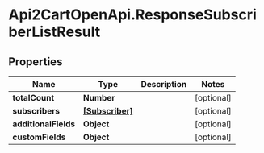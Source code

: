 # Api2CartOpenApi.ResponseSubscriberListResult

## Properties

Name | Type | Description | Notes
------------ | ------------- | ------------- | -------------
**totalCount** | **Number** |  | [optional] 
**subscribers** | [**[Subscriber]**](Subscriber.md) |  | [optional] 
**additionalFields** | **Object** |  | [optional] 
**customFields** | **Object** |  | [optional] 


